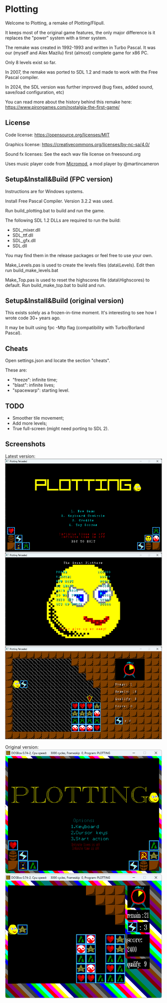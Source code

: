 # Plotting

Welcome to Plotting, a remake of Plotting/Flipull.

It keeps most of the original game features, the only major difference is it replaces the "power" system with a timer system.

The remake was created in 1992-1993 and written in Turbo Pascal. It was our (myself and Alex Mazilu) first (almost) complete game for x86 PC.

Only 8 levels exist so far.

In 2007, the remake was ported to SDL 1.2 and made to work with the Free Pascal compiler.

In 2024, the SDL version was further improved (bug fixes, added sound, save/load configuration, etc)

You can read more about the history behind this remake here: https://www.pirongames.com/nostalgia-the-first-game/

## License

Code license:
https://opensource.org/licenses/MIT

Graphics license:
https://creativecommons.org/licenses/by-nc-sa/4.0/

Sound fx licenses:
See the each wav file license on freesound.org

Uses music player code from [Micromod](https://github.com/martincameron/micromod), a mod player by @martincameron

## Setup&Install&Build (FPC version)
Instructions are for Windows systems.

Install Free Pascal Compiler. Version 3.2.2 was used.

Run build_plotting.bat to build and run the game.

The following SDL 1.2 DLLs are required to run the build:
* SDL_mixer.dll
* SDL_ttf.dll
* SDL_gfx.dll
* SDL.dll

You may find them in the release packages or feel free to use your own.

Make_Levels.pas is used to create the levels files (data\Levels). Edit then run build_make_levels.bat

Make_Top.pas is used to reset the highscores file (data\Highscores) to default. Run build_make_top.bat to build and run.

## Setup&Install&Build (original version)
This exists solely as a frozen-in-time moment. It's interesting to see how I wrote code 30+ years ago.

It may be built using fpc -Mtp flag (compatibility with Turbo/Borland Pascal).

## Cheats
Open settings.json and locate the section "cheats".

These are:
* "freeze": infinite time;
* "blast": infinite lives;
* "spacewarp": starting level.

## TODO
* Smoother tile movement;
* Add more levels;
* True full-screen (might need porting to SDL 2).

## Screenshots

Latest version:
![plotting menu](.media/plotting_menu.png "Main Menu")
![plotting highscores](.media/plotting_highscores.png "Highscores")
![plotting gameplay](.media/plotting_gameplay.png "Gameplay")


Original version:
![plotting 1993 menu](.media/plotting_1993_menu.png "Main Menu")
![plotting 1993 gameplay](.media/plotting_1993_gameplay.png "Gameplay")
